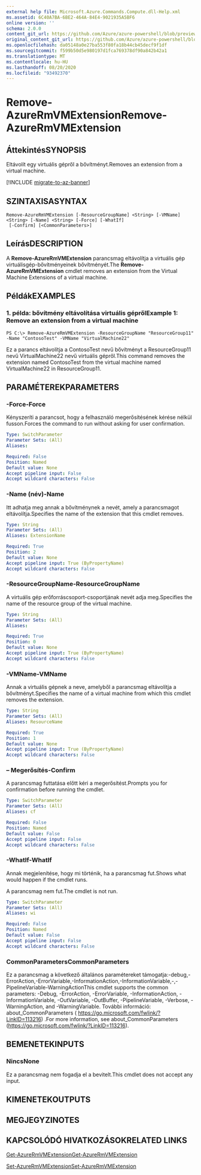 ```yaml
---
external help file: Microsoft.Azure.Commands.Compute.dll-Help.xml
ms.assetid: 6C40A7BA-6BE2-464A-84E4-9021935A5BF6
online version: ''
schema: 2.0.0
content_git_url: https://github.com/Azure/azure-powershell/blob/preview/src/ResourceManager/Compute/Stack/Commands.Compute/help/Remove-AzureRmVMExtension.md
original_content_git_url: https://github.com/Azure/azure-powershell/blob/preview/src/ResourceManager/Compute/Stack/Commands.Compute/help/Remove-AzureRmVMExtension.md
ms.openlocfilehash: da05148a0e27ba553f80fa18b44cb45decf9f1df
ms.sourcegitcommit: f599b50d5e980197d1fca769378df90a842b42a1
ms.translationtype: MT
ms.contentlocale: hu-HU
ms.lasthandoff: 08/20/2020
ms.locfileid: "93492370"
---
```

# <span data-ttu-id="8483e-101">Remove-AzureRmVMExtension</span><span class="sxs-lookup"><span data-stu-id="8483e-101">Remove-AzureRmVMExtension</span></span>

## <span data-ttu-id="8483e-102">Áttekintés</span><span class="sxs-lookup"><span data-stu-id="8483e-102">SYNOPSIS</span></span>
<span data-ttu-id="8483e-103">Eltávolít egy virtuális gépről a bővítményt.</span><span class="sxs-lookup"><span data-stu-id="8483e-103">Removes an extension from a virtual machine.</span></span>

[!INCLUDE [migrate-to-az-banner](../../includes/migrate-to-az-banner.md)]

## <span data-ttu-id="8483e-104">SZINTAXISA</span><span class="sxs-lookup"><span data-stu-id="8483e-104">SYNTAX</span></span>

```
Remove-AzureRmVMExtension [-ResourceGroupName] <String> [-VMName] <String> [-Name] <String> [-Force] [-WhatIf]
 [-Confirm] [<CommonParameters>]
```

## <span data-ttu-id="8483e-105">Leírás</span><span class="sxs-lookup"><span data-stu-id="8483e-105">DESCRIPTION</span></span>
<span data-ttu-id="8483e-106">A **Remove-AzureRmVMExtension** parancsmag eltávolítja a virtuális gép virtuálisgép-bővítményeinek bővítményét.</span><span class="sxs-lookup"><span data-stu-id="8483e-106">The **Remove-AzureRmVMExtension** cmdlet removes an extension from the Virtual Machine Extensions of a virtual machine.</span></span>

## <span data-ttu-id="8483e-107">Példák</span><span class="sxs-lookup"><span data-stu-id="8483e-107">EXAMPLES</span></span>

### <span data-ttu-id="8483e-108">1. példa: bővítmény eltávolítása virtuális gépről</span><span class="sxs-lookup"><span data-stu-id="8483e-108">Example 1: Remove an extension from a virtual machine</span></span>
```
PS C:\> Remove-AzureRmVMExtension -ResourceGroupName "ResourceGroup11" -Name "ContosoTest" -VMName "VirtualMachine22"
```

<span data-ttu-id="8483e-109">Ez a parancs eltávolítja a ContosoTest nevű bővítményt a ResourceGroup11 nevű VirtualMachine22 nevű virtuális gépről.</span><span class="sxs-lookup"><span data-stu-id="8483e-109">This command removes the extension named ContosoTest from the virtual machine named VirtualMachine22 in ResourceGroup11.</span></span>

## <span data-ttu-id="8483e-110">PARAMÉTEREK</span><span class="sxs-lookup"><span data-stu-id="8483e-110">PARAMETERS</span></span>

### <span data-ttu-id="8483e-111">-Force</span><span class="sxs-lookup"><span data-stu-id="8483e-111">-Force</span></span>
<span data-ttu-id="8483e-112">Kényszeríti a parancsot, hogy a felhasználó megerősítésének kérése nélkül fusson.</span><span class="sxs-lookup"><span data-stu-id="8483e-112">Forces the command to run without asking for user confirmation.</span></span>

```yaml
Type: SwitchParameter
Parameter Sets: (All)
Aliases: 

Required: False
Position: Named
Default value: None
Accept pipeline input: False
Accept wildcard characters: False
```

### <span data-ttu-id="8483e-113">-Name (név)</span><span class="sxs-lookup"><span data-stu-id="8483e-113">-Name</span></span>
<span data-ttu-id="8483e-114">Itt adhatja meg annak a bővítménynek a nevét, amely a parancsmagot eltávolítja.</span><span class="sxs-lookup"><span data-stu-id="8483e-114">Specifies the name of the extension that this cmdlet removes.</span></span>

```yaml
Type: String
Parameter Sets: (All)
Aliases: ExtensionName

Required: True
Position: 2
Default value: None
Accept pipeline input: True (ByPropertyName)
Accept wildcard characters: False
```

### <span data-ttu-id="8483e-115">-ResourceGroupName</span><span class="sxs-lookup"><span data-stu-id="8483e-115">-ResourceGroupName</span></span>
<span data-ttu-id="8483e-116">A virtuális gép erőforráscsoport-csoportjának nevét adja meg.</span><span class="sxs-lookup"><span data-stu-id="8483e-116">Specifies the name of the resource group of the virtual machine.</span></span>

```yaml
Type: String
Parameter Sets: (All)
Aliases: 

Required: True
Position: 0
Default value: None
Accept pipeline input: True (ByPropertyName)
Accept wildcard characters: False
```

### <span data-ttu-id="8483e-117">-VMName</span><span class="sxs-lookup"><span data-stu-id="8483e-117">-VMName</span></span>
<span data-ttu-id="8483e-118">Annak a virtuális gépnek a neve, amelyből a parancsmag eltávolítja a bővítményt.</span><span class="sxs-lookup"><span data-stu-id="8483e-118">Specifies the name of a virtual machine from which this cmdlet removes the extension.</span></span>

```yaml
Type: String
Parameter Sets: (All)
Aliases: ResourceName

Required: True
Position: 1
Default value: None
Accept pipeline input: True (ByPropertyName)
Accept wildcard characters: False
```

### <span data-ttu-id="8483e-119">– Megerősítés</span><span class="sxs-lookup"><span data-stu-id="8483e-119">-Confirm</span></span>
<span data-ttu-id="8483e-120">A parancsmag futtatása előtt kéri a megerősítést.</span><span class="sxs-lookup"><span data-stu-id="8483e-120">Prompts you for confirmation before running the cmdlet.</span></span>

```yaml
Type: SwitchParameter
Parameter Sets: (All)
Aliases: cf

Required: False
Position: Named
Default value: False
Accept pipeline input: False
Accept wildcard characters: False
```

### <span data-ttu-id="8483e-121">-WhatIf</span><span class="sxs-lookup"><span data-stu-id="8483e-121">-WhatIf</span></span>
<span data-ttu-id="8483e-122">Annak megjelenítése, hogy mi történik, ha a parancsmag fut.</span><span class="sxs-lookup"><span data-stu-id="8483e-122">Shows what would happen if the cmdlet runs.</span></span>

<span data-ttu-id="8483e-123">A parancsmag nem fut.</span><span class="sxs-lookup"><span data-stu-id="8483e-123">The cmdlet is not run.</span></span>

```yaml
Type: SwitchParameter
Parameter Sets: (All)
Aliases: wi

Required: False
Position: Named
Default value: False
Accept pipeline input: False
Accept wildcard characters: False
```

### <span data-ttu-id="8483e-124">CommonParameters</span><span class="sxs-lookup"><span data-stu-id="8483e-124">CommonParameters</span></span>
<span data-ttu-id="8483e-125">Ez a parancsmag a következő általános paramétereket támogatja:-debug,-ErrorAction,-ErrorVariable,-InformationAction,-InformationVariable,-,-PipelineVariable-WarningAction</span><span class="sxs-lookup"><span data-stu-id="8483e-125">This cmdlet supports the common parameters: -Debug, -ErrorAction, -ErrorVariable, -InformationAction, -InformationVariable, -OutVariable, -OutBuffer, -PipelineVariable, -Verbose, -WarningAction, and -WarningVariable.</span></span> <span data-ttu-id="8483e-126">További információ: about_CommonParameters ( https://go.microsoft.com/fwlink/?LinkID=113216) .</span><span class="sxs-lookup"><span data-stu-id="8483e-126">For more information, see about_CommonParameters (https://go.microsoft.com/fwlink/?LinkID=113216).</span></span>

## <span data-ttu-id="8483e-127">BEMENETEK</span><span class="sxs-lookup"><span data-stu-id="8483e-127">INPUTS</span></span>

### <span data-ttu-id="8483e-128">Nincs</span><span class="sxs-lookup"><span data-stu-id="8483e-128">None</span></span>
<span data-ttu-id="8483e-129">Ez a parancsmag nem fogadja el a bevitelt.</span><span class="sxs-lookup"><span data-stu-id="8483e-129">This cmdlet does not accept any input.</span></span>

## <span data-ttu-id="8483e-130">KIMENETEK</span><span class="sxs-lookup"><span data-stu-id="8483e-130">OUTPUTS</span></span>

## <span data-ttu-id="8483e-131">MEGJEGYZI</span><span class="sxs-lookup"><span data-stu-id="8483e-131">NOTES</span></span>

## <span data-ttu-id="8483e-132">KAPCSOLÓDÓ HIVATKOZÁSOK</span><span class="sxs-lookup"><span data-stu-id="8483e-132">RELATED LINKS</span></span>

[<span data-ttu-id="8483e-133">Get-AzureRmVMExtension</span><span class="sxs-lookup"><span data-stu-id="8483e-133">Get-AzureRmVMExtension</span></span>](./Get-AzureRmVMExtension.md)

[<span data-ttu-id="8483e-134">Set-AzureRmVMExtension</span><span class="sxs-lookup"><span data-stu-id="8483e-134">Set-AzureRmVMExtension</span></span>](./Set-AzureRmVMExtension.md)


